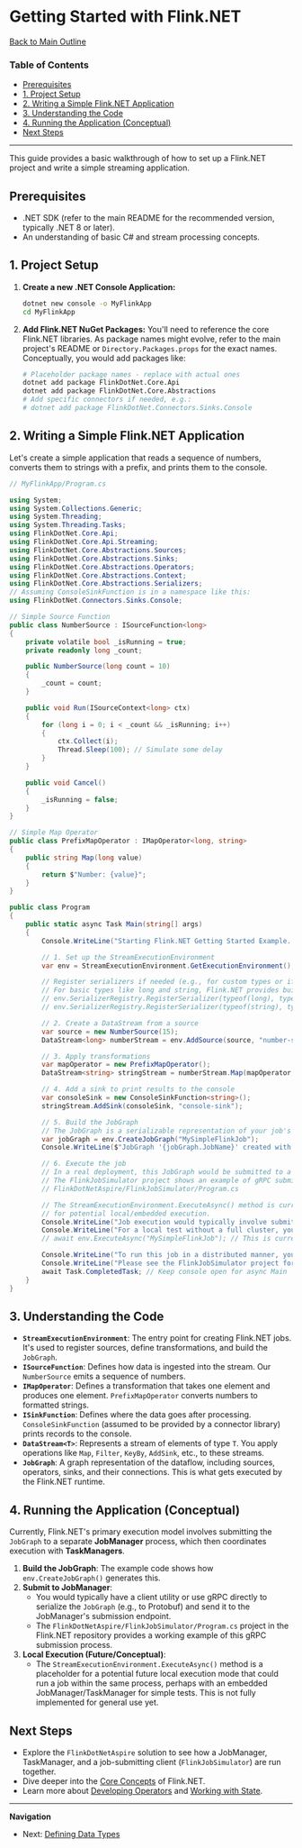 # Getting Started with Flink.NET

[Back to Main Outline](./Wiki-Structure-Outline.md)

### Table of Contents
- [Prerequisites](#prerequisites)
- [1. Project Setup](#1-project-setup)
- [2. Writing a Simple Flink.NET Application](#2-writing-a-simple-flinknet-application)
- [3. Understanding the Code](#3-understanding-the-code)
- [4. Running the Application (Conceptual)](#4-running-the-application-conceptual)
- [Next Steps](#next-steps)

---

This guide provides a basic walkthrough of how to set up a Flink.NET project and write a simple streaming application.

## Prerequisites

*   .NET SDK (refer to the main README for the recommended version, typically .NET 8 or later).
*   An understanding of basic C# and stream processing concepts.

## 1. Project Setup

1.  **Create a new .NET Console Application:**
    ```bash
    dotnet new console -o MyFlinkApp
    cd MyFlinkApp
    ```

2.  **Add Flink.NET NuGet Packages:**
    You'll need to reference the core Flink.NET libraries. As package names might evolve, refer to the main project's README or `Directory.Packages.props` for the exact names. Conceptually, you would add packages like:
    ```bash
    # Placeholder package names - replace with actual ones
    dotnet add package FlinkDotNet.Core.Api
    dotnet add package FlinkDotNet.Core.Abstractions
    # Add specific connectors if needed, e.g.:
    # dotnet add package FlinkDotNet.Connectors.Sinks.Console
    ```

## 2. Writing a Simple Flink.NET Application

Let's create a simple application that reads a sequence of numbers, converts them to strings with a prefix, and prints them to the console.

```csharp
// MyFlinkApp/Program.cs

using System;
using System.Collections.Generic;
using System.Threading;
using System.Threading.Tasks;
using FlinkDotNet.Core.Api;
using FlinkDotNet.Core.Api.Streaming;
using FlinkDotNet.Core.Abstractions.Sources;
using FlinkDotNet.Core.Abstractions.Sinks;
using FlinkDotNet.Core.Abstractions.Operators;
using FlinkDotNet.Core.Abstractions.Context;
using FlinkDotNet.Core.Abstractions.Serializers;
// Assuming ConsoleSinkFunction is in a namespace like this:
using FlinkDotNet.Connectors.Sinks.Console;

// Simple Source Function
public class NumberSource : ISourceFunction<long>
{
    private volatile bool _isRunning = true;
    private readonly long _count;

    public NumberSource(long count = 10)
    {
        _count = count;
    }

    public void Run(ISourceContext<long> ctx)
    {
        for (long i = 0; i < _count && _isRunning; i++)
        {
            ctx.Collect(i);
            Thread.Sleep(100); // Simulate some delay
        }
    }

    public void Cancel()
    {
        _isRunning = false;
    }
}

// Simple Map Operator
public class PrefixMapOperator : IMapOperator<long, string>
{
    public string Map(long value)
    {
        return $"Number: {value}";
    }
}

public class Program
{
    public static async Task Main(string[] args)
    {
        Console.WriteLine("Starting Flink.NET Getting Started Example...");

        // 1. Set up the StreamExecutionEnvironment
        var env = StreamExecutionEnvironment.GetExecutionEnvironment();

        // Register serializers if needed (e.g., for custom types or if defaults are not sufficient)
        // For basic types like long and string, Flink.NET provides built-in serializers.
        // env.SerializerRegistry.RegisterSerializer(typeof(long), typeof(LongSerializer));
        // env.SerializerRegistry.RegisterSerializer(typeof(string), typeof(StringSerializer));

        // 2. Create a DataStream from a source
        var source = new NumberSource(15);
        DataStream<long> numberStream = env.AddSource(source, "number-source");

        // 3. Apply transformations
        var mapOperator = new PrefixMapOperator();
        DataStream<string> stringStream = numberStream.Map(mapOperator, "prefix-mapper");

        // 4. Add a sink to print results to the console
        var consoleSink = new ConsoleSinkFunction<string>();
        stringStream.AddSink(consoleSink, "console-sink");

        // 5. Build the JobGraph
        // The JobGraph is a serializable representation of your job's dataflow.
        var jobGraph = env.CreateJobGraph("MySimpleFlinkJob");
        Console.WriteLine($"JobGraph '{jobGraph.JobName}' created with {jobGraph.Vertices.Count} vertices.");

        // 6. Execute the job
        // In a real deployment, this JobGraph would be submitted to a Flink.NET JobManager.
        // The FlinkJobSimulator project shows an example of gRPC submission:
        // FlinkDotNetAspire/FlinkJobSimulator/Program.cs

        // The StreamExecutionEnvironment.ExecuteAsync() method is currently a placeholder
        // for potential local/embedded execution.
        Console.WriteLine("Job execution would typically involve submitting the JobGraph to a JobManager.");
        Console.WriteLine("For a local test without a full cluster, you might use a local executor (if available) or simulate parts of it.");
        // await env.ExecuteAsync("MySimpleFlinkJob"); // This is currently a placeholder

        Console.WriteLine("To run this job in a distributed manner, you would package this application and submit its JobGraph to a Flink.NET JobManager.");
        Console.WriteLine("Please see the FlinkJobSimulator project for an example of how a JobGraph is built and submitted via gRPC.");
        await Task.CompletedTask; // Keep console open for async Main
    }
}

```

## 3. Understanding the Code

*   **`StreamExecutionEnvironment`**: The entry point for creating Flink.NET jobs. It's used to register sources, define transformations, and build the `JobGraph`.
*   **`ISourceFunction`**: Defines how data is ingested into the stream. Our `NumberSource` emits a sequence of numbers.
*   **`IMapOperator`**: Defines a transformation that takes one element and produces one element. `PrefixMapOperator` converts numbers to formatted strings.
*   **`ISinkFunction`**: Defines where the data goes after processing. `ConsoleSinkFunction` (assumed to be provided by a connector library) prints records to the console.
*   **`DataStream<T>`**: Represents a stream of elements of type `T`. You apply operations like `Map`, `Filter`, `KeyBy`, `AddSink`, etc., to these streams.
*   **`JobGraph`**: A graph representation of the dataflow, including sources, operators, sinks, and their connections. This is what gets executed by the Flink.NET runtime.

## 4. Running the Application (Conceptual)

Currently, Flink.NET's primary execution model involves submitting the `JobGraph` to a separate **JobManager** process, which then coordinates execution with **TaskManagers**.

1.  **Build the JobGraph**: The example code shows how `env.CreateJobGraph()` generates this.
2.  **Submit to JobManager**:
    *   You would typically have a client utility or use gRPC directly to serialize the `JobGraph` (e.g., to Protobuf) and send it to the JobManager's submission endpoint.
    *   The `FlinkDotNetAspire/FlinkJobSimulator/Program.cs` project in the Flink.NET repository provides a working example of this gRPC submission process.
3.  **Local Execution (Future/Conceptual)**:
    *   The `StreamExecutionEnvironment.ExecuteAsync()` method is a placeholder for a potential future local execution mode that could run a job within the same process, perhaps with an embedded JobManager/TaskManager for simple tests. This is not fully implemented for general use yet.

## Next Steps

*   Explore the `FlinkDotNetAspire` solution to see how a JobManager, TaskManager, and a job-submitting client (`FlinkJobSimulator`) are run together.
*   Dive deeper into the [Core Concepts](./Core-Concepts-Overview.md) of Flink.NET.
*   Learn more about [Developing Operators](./Developing-Operators.md) and [Working with State](./Developing-State.md).

---
**Navigation**
*   Next: [Defining Data Types](./Developing-Data-Types.md)
